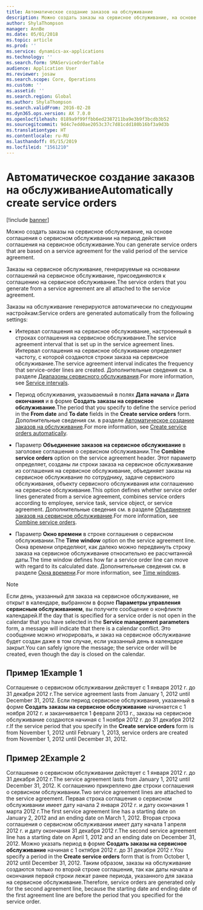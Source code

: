 ```yaml
---
title: Автоматическое создание заказов на обслуживание
description: Можно создать заказы на сервисное обслуживание, на основе соглашения о сервисном обслуживании на период действия соглашения на сервисное обслуживание.
author: ShylaThompson
manager: AnnBe
ms.date: 05/01/2018
ms.topic: article
ms.prod: ''
ms.service: dynamics-ax-applications
ms.technology: ''
ms.search.form: SMAServiceOrderTable
audience: Application User
ms.reviewer: josaw
ms.search.scope: Core, Operations
ms.custom: ''
ms.assetid: ''
ms.search.region: Global
ms.author: ShylaThompson
ms.search.validFrom: 2016-02-28
ms.dyn365.ops.version: AX 7.0.0
ms.openlocfilehash: 0189a9f99ffbb6ed2387211ba9e3b9f3bcdb3b52
ms.sourcegitcommit: 9d4c7edd0ae2053c37c7d81cdd180b16bf3a9d3b
ms.translationtype: HT
ms.contentlocale: ru-RU
ms.lasthandoff: 05/15/2019
ms.locfileid: "1561210"
---
```

# <a name="automatically-create-service-orders"></a><span data-ttu-id="4e12f-103">Автоматическое создание заказов на обслуживание</span><span class="sxs-lookup"><span data-stu-id="4e12f-103">Automatically create service orders</span></span> 

[!include [banner](../includes/banner.md)]


<span data-ttu-id="4e12f-104">Можно создать заказы на сервисное обслуживание, на основе соглашения о сервисном обслуживании на период действия соглашения на сервисное обслуживание.</span><span class="sxs-lookup"><span data-stu-id="4e12f-104">You can generate service orders that are based on a service agreement for the valid period of the service agreement.</span></span>

<span data-ttu-id="4e12f-105">Заказы на сервисное обслуживание, генерируемые на основании соглашений на сервисное обслуживание, присоединяются к соглашению на сервисное обслуживание.</span><span class="sxs-lookup"><span data-stu-id="4e12f-105">The service orders that you generate from a service agreement are all attached to the service agreement.</span></span>

<span data-ttu-id="4e12f-106">Заказы на обслуживание генерируются автоматически по следующим настройкам:</span><span class="sxs-lookup"><span data-stu-id="4e12f-106">Service orders are generated automatically from the following settings:</span></span>

  - <span data-ttu-id="4e12f-107">Интервал соглашения на сервисное обслуживание, настроенный в строках соглашения на сервисное обслуживание.</span><span class="sxs-lookup"><span data-stu-id="4e12f-107">The service agreement interval that is set up in the service agreement lines.</span></span> <span data-ttu-id="4e12f-108">Интервал соглашения на сервисное обслуживание определяет частоту, с которой создаются строки заказа на сервисное обслуживание.</span><span class="sxs-lookup"><span data-stu-id="4e12f-108">The service agreement interval indicates the frequency that service-order lines are created.</span></span> <span data-ttu-id="4e12f-109">Дополнительные сведения см. в разделе [Диапазоны сервисного обслуживания](service-intervals.md).</span><span class="sxs-lookup"><span data-stu-id="4e12f-109">For more information, see [Service intervals](service-intervals.md).</span></span>

  - <span data-ttu-id="4e12f-110">Период обслуживания, указываемый в полях **Дата начала** и **Дата окончания** и в форме **Создать заказы на сервисное обслуживание**.</span><span class="sxs-lookup"><span data-stu-id="4e12f-110">The period that you specify to define the service period in the **From date** and **To date** fields in the **Create service orders** form.</span></span> <span data-ttu-id="4e12f-111">Дополнительные сведения см. в разделе [Автоматическое создание заказов на обслуживание](create-service-orders-automatically.md).</span><span class="sxs-lookup"><span data-stu-id="4e12f-111">For more information, see [Create service orders automatically](create-service-orders-automatically.md).</span></span>

  - <span data-ttu-id="4e12f-112">Параметр **Объединение заказов на сервисное обслуживание** в заголовке соглашения о сервисном обслуживании.</span><span class="sxs-lookup"><span data-stu-id="4e12f-112">The **Combine service orders** option on the service agreement header.</span></span> <span data-ttu-id="4e12f-113">Этот параметр определяет, созданы ли строки заказа на сервисное обслуживание из соглашения на сервисное обслуживание, объединяет заказы на сервисное обслуживание по сотруднику, задаче сервисного обслуживания, объекту сервисного обслуживания или соглашению на сервисное обслуживание.</span><span class="sxs-lookup"><span data-stu-id="4e12f-113">This option defines whether service order lines generated from a service agreement, combines service orders according to employee, service task, service object, or service agreement.</span></span> <span data-ttu-id="4e12f-114">Дополнительные сведения см. в разделе [Объединение заказов на сервисное обслуживание](combine-service-orders.md).</span><span class="sxs-lookup"><span data-stu-id="4e12f-114">For more information, see [Combine service orders](combine-service-orders.md).</span></span>

  - <span data-ttu-id="4e12f-115">Параметр **Окно времени** в строке соглашения о сервисном обслуживании.</span><span class="sxs-lookup"><span data-stu-id="4e12f-115">The **Time window** option on the service agreement line.</span></span> <span data-ttu-id="4e12f-116">Окна времени определяют, как далеко можно передвинуть строку заказа на сервисное обслуживание относительно ее рассчитанной даты.</span><span class="sxs-lookup"><span data-stu-id="4e12f-116">The time window defines how far a service order line can move with regard to its calculated date.</span></span> <span data-ttu-id="4e12f-117">Дополнительные сведения см. в разделе [Окна времени](time-windows.md).</span><span class="sxs-lookup"><span data-stu-id="4e12f-117">For more information, see [Time windows](time-windows.md).</span></span>


> [!NOTE]
> <P><span data-ttu-id="4e12f-118">Если день, указанный для заказа на сервисное обслуживание, не открыт в календаре, выбранном в форме <STRONG>Параметры управления сервисным обслуживанием</STRONG>, вы получите сообщение о конфликте календарей.</span><span class="sxs-lookup"><span data-stu-id="4e12f-118">If the day that is specified for a service order is not open in the calendar that you have selected in the <STRONG>Service management parameters</STRONG> form, a message will indicate that there is a calendar conflict.</span></span> <span data-ttu-id="4e12f-119">Это сообщение можно игнорировать, и заказ на сервисное обслуживание будет создан даже в том случае, если указанный день в календаре закрыт.</span><span class="sxs-lookup"><span data-stu-id="4e12f-119">You can safely ignore the message; the service order will be created, even though the day is closed on the calendar.</span></span></P>

## <a name="example-1"></a><span data-ttu-id="4e12f-120">Пример 1</span><span class="sxs-lookup"><span data-stu-id="4e12f-120">Example 1</span></span>

<span data-ttu-id="4e12f-121">Соглашение о сервисном обслуживании действует с 1 января 2012 г. до 31 декабря 2012 г.</span><span class="sxs-lookup"><span data-stu-id="4e12f-121">The service agreement lasts from January 1, 2012 until December 31, 2012.</span></span> <span data-ttu-id="4e12f-122">Если период сервисное обслуживания, указанный в форме **Создать заказы на сервисное обслуживание** начинается с 1 ноября 2012 г. и заканчивается 1 февраля 2013 г., заказы на сервисное обслуживание создаются начиная с 1 ноября 2012 г. до 31 декабря 2012 г.</span><span class="sxs-lookup"><span data-stu-id="4e12f-122">If the service period that you specify in the **Create service orders** form is from November 1, 2012 until February 1, 2013, service orders are created from November 1, 2012 until December 31, 2012.</span></span>

## <a name="example-2"></a><span data-ttu-id="4e12f-123">Пример 2</span><span class="sxs-lookup"><span data-stu-id="4e12f-123">Example 2</span></span>

<span data-ttu-id="4e12f-124">Соглашение о сервисном обслуживании действует с 1 января 2012 г. до 31 декабря 2012 г.</span><span class="sxs-lookup"><span data-stu-id="4e12f-124">The service agreement lasts from January 1, 2012 until December 31, 2012.</span></span> <span data-ttu-id="4e12f-125">К соглашению прикреплено две строки соглашения о сервисном обслуживании.</span><span class="sxs-lookup"><span data-stu-id="4e12f-125">Two service agreement lines are attached to the service agreement.</span></span> <span data-ttu-id="4e12f-126">Первая строка соглашения о сервисном обслуживании имеет дату начала 2 января 2012 г. и дату окончания 1 марта 2012 г.</span><span class="sxs-lookup"><span data-stu-id="4e12f-126">The first service agreement line has a starting date on January 2, 2012 and an ending date on March 1, 2012.</span></span> <span data-ttu-id="4e12f-127">Вторая строка соглашения о сервисном обслуживании имеет дату начала 1 апреля 2012 г. и дату окончания 31 декабря 2012 г.</span><span class="sxs-lookup"><span data-stu-id="4e12f-127">The second service agreement line has a starting date on April 1, 2012 and an ending date on December 31, 2012.</span></span> <span data-ttu-id="4e12f-128">Можно указать период в форме **Создать заказы на сервисное обслуживание** начиная с 1 октября 2012 г. до 31 декабря 2012 г.</span><span class="sxs-lookup"><span data-stu-id="4e12f-128">You specify a period in the **Create service orders** form that is from October 1, 2012 until December 31, 2012.</span></span> <span data-ttu-id="4e12f-129">Таким образом, заказы на обслуживание создаются только по второй строке соглашения, так как даты начала и окончания первой строки лежат ранее периода, указанного для заказа на сервисное обслуживание.</span><span class="sxs-lookup"><span data-stu-id="4e12f-129">Therefore, service orders are generated only for the second agreement line, because the starting date and ending date of the first agreement line are before the period that you specified for the service order.</span></span>

  


